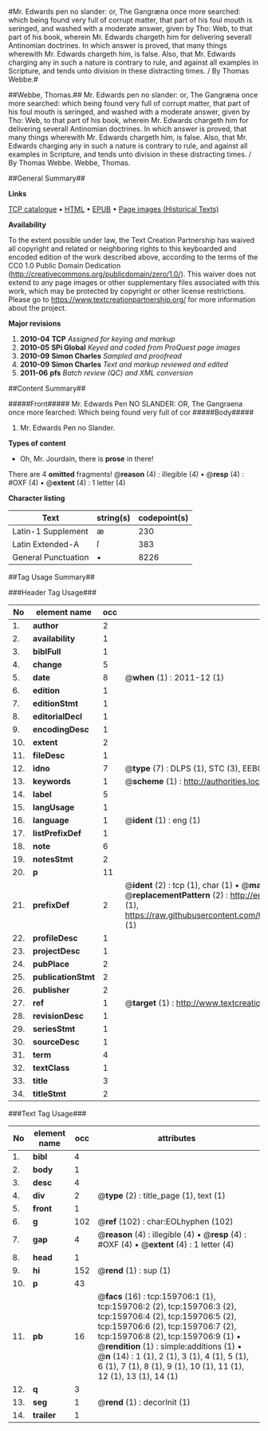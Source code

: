 #Mr. Edwards pen no slander: or, The Gangræna once more searched: which being found very full of corrupt matter, that part of his foul mouth is seringed, and washed with a moderate answer, given by Tho: Web, to that part of his book, wherein Mr. Edwards chargeth him for delivering severall Antinomian doctrines. In which answer is proved, that many things wherewith Mr. Edwards chargeth him, is false. Also, that Mr. Edwards charging any in such a nature is contrary to rule, and against all examples in Scripture, and tends unto division in these distracting times. / By Thomas Webbe.#

##Webbe, Thomas.##
Mr. Edwards pen no slander: or, The Gangræna once more searched: which being found very full of corrupt matter, that part of his foul mouth is seringed, and washed with a moderate answer, given by Tho: Web, to that part of his book, wherein Mr. Edwards chargeth him for delivering severall Antinomian doctrines. In which answer is proved, that many things wherewith Mr. Edwards chargeth him, is false. Also, that Mr. Edwards charging any in such a nature is contrary to rule, and against all examples in Scripture, and tends unto division in these distracting times. / By Thomas Webbe.
Webbe, Thomas.

##General Summary##

**Links**

[TCP catalogue](http://www.ota.ox.ac.uk/tcp/)  • 
[HTML](http://tei.it.ox.ac.uk/tcp/Texts-HTML/free/A96/A96140.html)  • 
[EPUB](http://tei.it.ox.ac.uk/tcp/Texts-EPUB/free/A96/A96140.epub) • 
[Page images (Historical Texts)](https://historicaltexts.jisc.ac.uk/eebo-99861468e)

**Availability**

To the extent possible under law, the Text Creation Partnership has waived all copyright and related or neighboring rights to this keyboarded and encoded edition of the work described above, according to the terms of the CC0 1.0 Public Domain Dedication (http://creativecommons.org/publicdomain/zero/1.0/). This waiver does not extend to any page images or other supplementary files associated with this work, which may be protected by copyright or other license restrictions. Please go to https://www.textcreationpartnership.org/ for more information about the project.

**Major revisions**

1. __2010-04__ __TCP__ *Assigned for keying and markup*
1. __2010-05__ __SPi Global__ *Keyed and coded from ProQuest page images*
1. __2010-09__ __Simon Charles__ *Sampled and proofread*
1. __2010-09__ __Simon Charles__ *Text and markup reviewed and edited*
1. __2011-06__ __pfs__ *Batch review (QC) and XML conversion*

##Content Summary##

#####Front#####
Mr. Edwards Pen NO SLANDER: OR, The Gangraena once more ſearched: Which being found very full of cor
#####Body#####

1. Mr. Edwards Pen no Slander.

**Types of content**

  * Oh, Mr. Jourdain, there is **prose** in there!

There are 4 **omitted** fragments! 
 @__reason__ (4) : illegible (4)  •  @__resp__ (4) : #OXF (4)  •  @__extent__ (4) : 1 letter (4)

**Character listing**


|Text|string(s)|codepoint(s)|
|---|---|---|
|Latin-1 Supplement|æ|230|
|Latin Extended-A|ſ|383|
|General Punctuation|•|8226|

##Tag Usage Summary##

###Header Tag Usage###

|No|element name|occ|attributes|
|---|---|---|---|
|1.|__author__|2||
|2.|__availability__|1||
|3.|__biblFull__|1||
|4.|__change__|5||
|5.|__date__|8| @__when__ (1) : 2011-12 (1)|
|6.|__edition__|1||
|7.|__editionStmt__|1||
|8.|__editorialDecl__|1||
|9.|__encodingDesc__|1||
|10.|__extent__|2||
|11.|__fileDesc__|1||
|12.|__idno__|7| @__type__ (7) : DLPS (1), STC (3), EEBO-CITATION (1), PROQUEST (1), VID (1)|
|13.|__keywords__|1| @__scheme__ (1) : http://authorities.loc.gov/ (1)|
|14.|__label__|5||
|15.|__langUsage__|1||
|16.|__language__|1| @__ident__ (1) : eng (1)|
|17.|__listPrefixDef__|1||
|18.|__note__|6||
|19.|__notesStmt__|2||
|20.|__p__|11||
|21.|__prefixDef__|2| @__ident__ (2) : tcp (1), char (1)  •  @__matchPattern__ (2) : ([0-9\-]+):([0-9IVX]+) (1), (.+) (1)  •  @__replacementPattern__ (2) : http://eebo.chadwyck.com/downloadtiff?vid=$1&page=$2 (1), https://raw.githubusercontent.com/textcreationpartnership/Texts/master/tcpchars.xml#$1 (1)|
|22.|__profileDesc__|1||
|23.|__projectDesc__|1||
|24.|__pubPlace__|2||
|25.|__publicationStmt__|2||
|26.|__publisher__|2||
|27.|__ref__|1| @__target__ (1) : http://www.textcreationpartnership.org/docs/. (1)|
|28.|__revisionDesc__|1||
|29.|__seriesStmt__|1||
|30.|__sourceDesc__|1||
|31.|__term__|4||
|32.|__textClass__|1||
|33.|__title__|3||
|34.|__titleStmt__|2||


###Text Tag Usage###

|No|element name|occ|attributes|
|---|---|---|---|
|1.|__bibl__|4||
|2.|__body__|1||
|3.|__desc__|4||
|4.|__div__|2| @__type__ (2) : title_page (1), text (1)|
|5.|__front__|1||
|6.|__g__|102| @__ref__ (102) : char:EOLhyphen (102)|
|7.|__gap__|4| @__reason__ (4) : illegible (4)  •  @__resp__ (4) : #OXF (4)  •  @__extent__ (4) : 1 letter (4)|
|8.|__head__|1||
|9.|__hi__|152| @__rend__ (1) : sup (1)|
|10.|__p__|43||
|11.|__pb__|16| @__facs__ (16) : tcp:159706:1 (1), tcp:159706:2 (2), tcp:159706:3 (2), tcp:159706:4 (2), tcp:159706:5 (2), tcp:159706:6 (2), tcp:159706:7 (2), tcp:159706:8 (2), tcp:159706:9 (1)  •  @__rendition__ (1) : simple:additions (1)  •  @__n__ (14) : 1 (1), 2 (1), 3 (1), 4 (1), 5 (1), 6 (1), 7 (1), 8 (1), 9 (1), 10 (1), 11 (1), 12 (1), 13 (1), 14 (1)|
|12.|__q__|3||
|13.|__seg__|1| @__rend__ (1) : decorInit (1)|
|14.|__trailer__|1||
